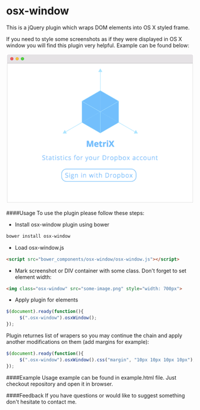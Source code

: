 # osx-window
This is a jQuery plugin which wraps DOM elements into OS X styled frame.

If you need to style some screenshots as if they were displayed in OS X window you will find this plugin very helpful. Example can be found below:

![osx-window example](https://github.com/redcraft/osx-window/blob/master/demo.png "Plugin example")

####Usage
To use the plugin please follow these steps:

* Install osx-window plugin using bower
```bash
bower install osx-window
```
* Load osx-window.js
```html
<script src="bower_components/osx-window/osx-window.js"></script>
```
* Mark screenshot or DIV container with some class. Don't forget to set element width:
```html
<img class="osx-window" src="some-image.png" style="width: 700px">
```
* Apply plugin for elements
```javascript
$(document).ready(function(){
     $(".osx-window").osxWindow();
});
```

Plugin returnes list of wrapers so you may continue the chain and apply another modifications on them (add margins for example):
```javascript
$(document).ready(function(){
     $(".osx-window").osxWindow().css("margin", "10px 10px 10px 10px");
});
```
####Example
Usage example can be found in example.html file. Just checkout repository and open it in browser.

####Feedback
If you have questions or would like to suggest something don't hesitate to contact me. 
